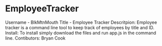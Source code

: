 # EmployeeTracker
 
Username - BlkMtnMouth
Title - Employee Tracker
Descritpion: Employee tracker is a command line tool to keep track of employees by title and ID. 
Install: To install simply download the files and run app.js in the command line. 
Contibutors: Bryan Cook


